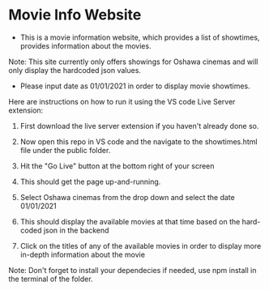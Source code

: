 # Movie Info Website

- This is a movie information website, which provides a list of showtimes, provides information about the movies. 

Note: This site currently only offers showings for Oshawa cinemas and will only display the hardcoded json values.

  - Please input date as 01/01/2021 in order to display movie showtimes.

Here are instructions on how to run it using the VS code Live Server extension:

1. First download the live server extension if you haven't already done so.

1. Now open this repo in VS code and the navigate to the showtimes.html file under the public folder.

2. Hit the "Go Live" button at the bottom right of your screen

3. This should get the page up-and-running.

4. Select Oshawa cinemas from the drop down and select the date 01/01/2021

5. This should display the available movies at that time based on the hard-coded json in the backend

6. Click on the titles of any of the available movies in order to display more in-depth information about the movie 


Note: Don't forget to install your dependecies if needed, use npm install in the terminal of the folder.
